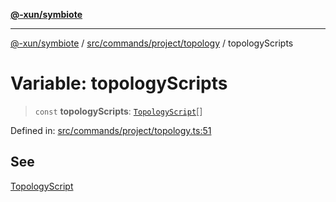[**@-xun/symbiote**](../../../../../README.md)

***

[@-xun/symbiote](../../../../../README.md) / [src/commands/project/topology](../README.md) / topologyScripts

# Variable: topologyScripts

> `const` **topologyScripts**: [`TopologyScript`](../enumerations/TopologyScript.md)[]

Defined in: [src/commands/project/topology.ts:51](https://github.com/Xunnamius/symbiote/blob/261741e26a03ae661b506c3872cb86af79a07f11/src/commands/project/topology.ts#L51)

## See

[TopologyScript](../enumerations/TopologyScript.md)
